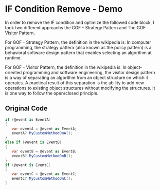 # IF Condition Remove - Demo

In order to remove the IF condition and optimize the followed code block, 
I took two different approachs the GOF - Strategy Pattern and The GOF Visitor Pattern.


For GOF - Strategy Pattern, the definition in the wikipedia is:
In computer programming, the strategy pattern (also known as the policy pattern) 
is a behavioral software design pattern that enables selecting an algorithm at runtime.

For GOF - Visitor Pattern, the definition in the wikipedia is:
In object-oriented programming and software engineering, the visitor design pattern is a way of separating an algorithm from an object structure on which it operates. A practical result of this separation is the ability to add new operations to existing object structures without modifying the structures. It is one way to follow the open/closed principle.

## Original Code

```c#
if (@event is EventA)
{
   var eventA = @event as EventA;
   eventA?.MyCustomMethodOnA();
}
else if (@event is EventB)
{
   var eventB = @event as EventB;
   eventB?.MyCustomMethodOnB();
}
if (@event is EventC)
{
   var eventC = @event as EventC;
   eventC?.MyCustomMethodOnC();
}
```
